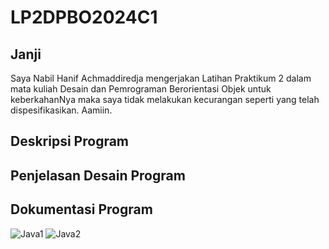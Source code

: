 # LP2DPBO2024C1

## Janji
Saya Nabil Hanif Achmaddiredja mengerjakan Latihan Praktikum 2 dalam mata kuliah
Desain dan Pemrograman Berorientasi Objek untuk keberkahanNya maka saya tidak melakukan kecurangan
seperti yang telah dispesifikasikan. Aamiin.

## Deskripsi Program

## Penjelasan Desain Program

## Dokumentasi Program 
![Java1](https://github.com/NabilHanifA/LP2DPBO2024C1/assets/133948088/331a7f60-1882-42fc-8eca-ef9389b2b421)
![Java2](https://github.com/NabilHanifA/LP2DPBO2024C1/assets/133948088/e51d4735-1cfe-4dc2-a3f4-e38a5bb1b8d4)
